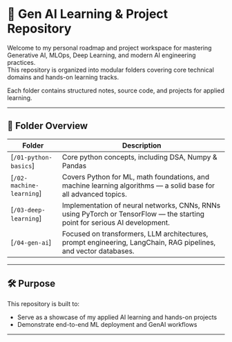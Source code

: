# 🚀 Gen AI Learning & Project Repository

Welcome to my personal roadmap and project workspace for mastering Generative AI, MLOps, Deep Learning, and modern AI engineering practices.  
This repository is organized into modular folders covering core technical domains and hands-on learning tracks.

Each folder contains structured notes, source code, and projects for applied learning.

---

## 📁 Folder Overview

| Folder | Description |
|--------|-------------|
| [`/01-python-basics`] | Core python concepts, including DSA, Numpy & Pandas |
| [`/02-machine-learning`] | Covers Python for ML, math foundations, and machine learning algorithms — a solid base for all advanced topics. |
| [`/03-deep-learning`] | Implementation of neural networks, CNNs, RNNs using PyTorch or TensorFlow — the starting point for serious AI development. |
| [`/04-gen-ai`] | Focused on transformers, LLM architectures, prompt engineering, LangChain, RAG pipelines, and vector databases. |

---

## 🛠️ Purpose

This repository is built to:
- Serve as a showcase of my applied AI learning and hands-on projects
- Demonstrate end-to-end ML deployment and GenAI workflows

---